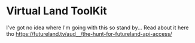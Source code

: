 # Virtual Land ToolKit
I've got no idea where I'm going with this so stand by... Read about it here tho https://futureland.tv/aud__/the-hunt-for-futureland-api-access/